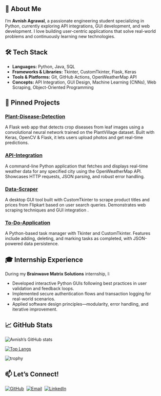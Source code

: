 ## 📖 About Me  
I’m **Avnish Agrawal**, a passionate engineering student specializing in Python, currently exploring API integrations, GUI development, and web development. I love building user-centric applications that solve real-world problems and continuously learning new technologies.

## 🛠 Tech Stack  
- **Languages:** Python, Java, SQL  
- **Frameworks & Libraries:** Tkinter, CustomTkinter, Flask, Keras  
- **Tools & Platforms:** Git, GitHub Actions, OpenWeatherMap API  
- **Concepts:** API Integration, GUI Design, Machine Learning (CNNs), Web Scraping, Object-Oriented Programming

## 🚀 Pinned Projects  
### [Plant-Disease-Detection](https://github.com/Avnish1447/Plant-Disease-Detection)  
A Flask web app that detects crop diseases from leaf images using a convolutional neural network trained on the PlantVillage dataset. Built with Keras, OpenCV & Flask, it lets users upload photos and get real-time predictions.

### [API-Integration](https://github.com/Avnish1447/API-Integration)  
A command-line Python application that fetches and displays real-time weather data for any specified city using the OpenWeatherMap API. Showcases HTTP requests, JSON parsing, and robust error handling.

### [Data-Scraper](https://github.com/Avnish1447/Data-Scraper)  
A desktop GUI tool built with CustomTkinter to scrape product titles and prices from Flipkart based on user search queries. Demonstrates web scraping techniques and GUI integration .

### [To-Do-Application](https://github.com/Avnish1447/To-Do-Application)  
A Python-based task manager with Tkinter and CustomTkinter. Features include adding, deleting, and marking tasks as completed, with JSON-powered data persistence.

## 🎓 Internship Experience  
During my **Brainwave Matrix Solutions** internship, I:  
- Developed interactive Python GUIs following best practices in user validation and feedback loops.  
- Implemented secure authentication flows and transaction logging for real-world scenarios.  
- Applied software design principles—modularity, error handling, and iterative improvement.

## 📈 GitHub Stats

![Avnish’s GitHub stats](https://github-readme-stats.vercel.app/api?username=Avnish1447&show_icons=true&theme=radical)

[![Top Langs](https://github-readme-stats.vercel.app/api/top-langs/?username=Avnish1447&layout=compact&theme=vision-friendly-dark)](https://github.com/anuraghazra/github-readme-stats)  
<!--[![GitHub Impact](https://github-readme-stats-academic.vercel.app/api/academic?username=Avnish1447)](https://github.com/EthanJamesLew/github-readme-stats-academic) -->
![trophy](https://github-profile-trophy.vercel.app/?username=Avnish1447&row=1&column=3)







## 📫 Let’s Connect!

[![GitHub](https://img.shields.io/badge/-GitHub-181717?style=flat&logo=github&logoColor=white)](https://github.com/Avnish1447)&nbsp;&nbsp;[![Email](https://img.shields.io/badge/-Email-D14836?style=flat&logo=gmail&logoColor=white)](mailto:avnishagrawal1447@gmail.com)&nbsp;&nbsp;[![LinkedIn](https://img.shields.io/badge/-LinkedIn-0A66C2?style=flat&logo=linkedin&logoColor=white)](https://www.linkedin.com/in/avnish-agrawal-84b39728a/)

